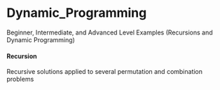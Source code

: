 # Dynamic_Programming
Beginner, Intermediate, and Advanced Level Examples (Recursions and Dynamic Programming) 


#### Recursion 
Recursive solutions applied to several permutation and combination problems
